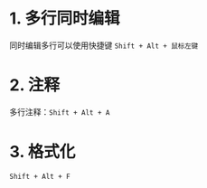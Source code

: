 # 1. 多行同时编辑
同时编辑多行可以使用快捷键 `Shift + Alt + 鼠标左键`

# 2. 注释
多行注释：`Shift + Alt + A`

# 3. 格式化
`Shift + Alt + F`